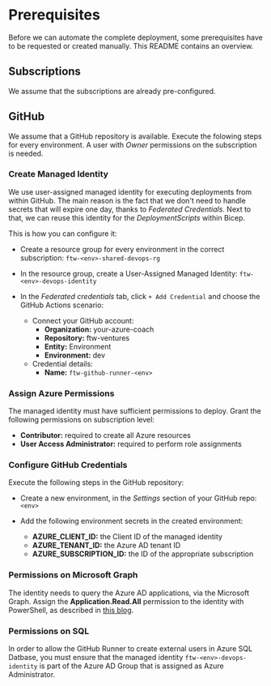 # Prerequisites

Before we can automate the complete deployment, some prerequisites have to be requested or created manually.  This README contains an overview.

## Subscriptions

We assume that the subscriptions are already pre-configured.

## GitHub

We assume that a GitHub repository is available.
Execute the folowing steps for every environment.  A user with *Owner* permissions on the subscription is needed.

### Create Managed Identity

We use user-assigned managed identity for executing deployments from within GitHub.  The main reason is the fact that we don't need to handle secrets that will expire one day, thanks to *Federated Credentials*.  Next to that, we can reuse this identity for the *DeploymentScripts* within Bicep.

This is how you can configure it:

* Create a resource group for every environment in the correct subscription: `ftw-<env>-shared-devops-rg`

* In the resource group, create a User-Assigned Managed Identity: `ftw-<env>-devops-identity`

* In the *Federated credentials* tab, click `+ Add Credential` and choose the GitHub Actions scenario:
  * Connect your GitHub account:
    * **Organization:** your-azure-coach
    * **Repository:** ftw-ventures
    * **Entity:** Environment
    * **Environment:** dev
  * Credential details:
    * **Name:** `ftw-github-runner-<env>`

### Assign Azure Permissions

The managed identity must have sufficient permissions to deploy.  Grant the following permissions on subscription level:

* **Contributor:** required to create all Azure resources
* **User Access Administrator:** required to perform role assignments

### Configure GitHub Credentials

Execute the following steps in the GitHub repository:

* Create a new environment, in the *Settings* section of your GitHub repo: `<env>`

* Add the following environment secrets in the created environment:
  * **AZURE_CLIENT_ID:** the Client ID of the managed identity
  * **AZURE_TENANT_ID:** the Azure AD tenant ID
  * **AZURE_SUBSCRIPTION_ID:** the ID of the appropriate subscription

### Permissions on Microsoft Graph

The identity needs to query the Azure AD applications, via the Microsoft Graph.  Assign the **Application.Read.All** permission to the identity with PowerShell, as described in [this blog](https://www.inthecloud247.com/configure-a-user-assigned-managed-identity-the-basics/).

### Permissions on SQL

In order to allow the GitHub Runner to create external users in Azure SQL Datbase, you must ensure that the managed identity `ftw-<env>-devops-identity` is part of the Azure AD Group that is assigned as Azure Administrator.